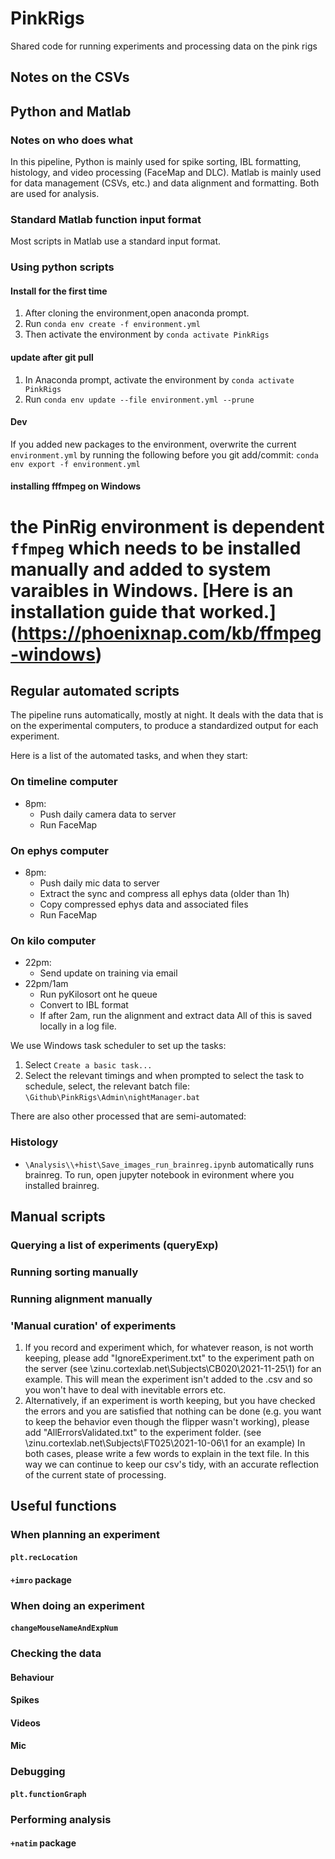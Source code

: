# PinkRigs
Shared code for running experiments and processing data on the pink rigs

## Notes on the CSVs

## Python and Matlab
### Notes on who does what

In this pipeline, Python is mainly used for spike sorting, IBL formatting, histology, and video processing (FaceMap and DLC). Matlab is mainly used for data management (CSVs, etc.) and data alignment and formatting. Both are used for analysis.

### Standard Matlab function input format

Most scripts in Matlab use a standard input format.

### Using python scripts
#### Install for the first time
1. After cloning the environment,open anaconda prompt. 
2. Run `conda env create -f environment.yml`
3. Then activate the environment by `conda activate PinkRigs`

#### update after git pull
1. In Anaconda prompt, activate the environment by `conda activate PinkRigs`
2. Run `conda env update --file environment.yml --prune`

#### Dev
If you added new packages to the environment, overwrite the current `environment.yml` by running the following before you git add/commit: 
`conda env export -f environment.yml`

#### installing fffmpeg on Windows 
# the PinRig environment is dependent `ffmpeg` which needs to be installed manually and added to system varaibles in Windows. [Here is an installation guide that worked.] (https://phoenixnap.com/kb/ffmpeg-windows)


## Regular automated scripts 
The pipeline runs automatically, mostly at night. It deals with the data that is on the experimental computers, to produce a standardized output for each experiment.

Here is a list of the automated tasks, and when they start:
### On timeline computer
- 8pm: 
  - Push daily camera data to server
  - Run FaceMap 
### On ephys computer
- 8pm: 
  - Push daily mic data to server
  - Extract the sync and compress all ephys data (older than 1h)
  - Copy compressed ephys data and associated files
  - Run FaceMap
### On kilo computer
- 22pm:
    - Send update on training via email
- 22pm/1am    
    - Run pyKilosort ont he queue
    - Convert to IBL format
    - If after 2am, run the alignment and extract data
All of this is saved locally in a log file.

We use Windows task scheduler to set up the tasks: 
1. Select `Create a basic task...`
2. Select the relevant timings and when prompted to select the task to schedule, select, the relevant batch file:
`\Github\PinkRigs\Admin\nightManager.bat`

There are also other processed that are semi-automated:
### Histology 
- `\Analysis\\+hist\Save_images_run_brainreg.ipynb` automatically runs brainreg. To run, open jupyter notebook in evironment where you installed brainreg. 

## Manual scripts 
### Querying a list of experiments (queryExp)

### Running sorting manually 

### Running alignment manually 

### 'Manual curation' of experiments

1. If you record and experiment which, for whatever reason, is not worth keeping, please add "IgnoreExperiment.txt" to the experiment path on the server (see \\zinu.cortexlab.net\Subjects\CB020\2021-11-25\1) for an example. This will mean the experiment isn't added to the .csv and so you won't have to deal with inevitable errors etc.
2. Alternatively, if an experiment is worth keeping, but you have checked the errors and you are satisfied that nothing can be done (e.g. you want to keep the behavior even though the flipper wasn't working), please add "AllErrorsValidated.txt" to the experiment folder. (see \\zinu.cortexlab.net\Subjects\FT025\2021-10-06\1 for an example)
In both cases, please write a few words to explain in the text file. In this way we can continue to keep our csv's tidy, with an accurate reflection of the current state of processing.

## Useful functions
### When planning an experiment
#### `plt.recLocation`
#### `+imro` package

### When doing an experiment
#### `changeMouseNameAndExpNum`

### Checking the data
#### Behaviour

#### Spikes

#### Videos

#### Mic

### Debugging
#### `plt.functionGraph`

### Performing analysis
#### `+natim` package
